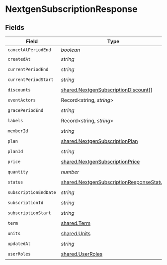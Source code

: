 # NextgenSubscriptionResponse


## Fields

| Field                                                                                                | Type                                                                                                 | Required                                                                                             | Description                                                                                          |
| ---------------------------------------------------------------------------------------------------- | ---------------------------------------------------------------------------------------------------- | ---------------------------------------------------------------------------------------------------- | ---------------------------------------------------------------------------------------------------- |
| `cancelAtPeriodEnd`                                                                                  | *boolean*                                                                                            | :heavy_minus_sign:                                                                                   | N/A                                                                                                  |
| `createdAt`                                                                                          | *string*                                                                                             | :heavy_check_mark:                                                                                   | N/A                                                                                                  |
| `currentPeriodEnd`                                                                                   | *string*                                                                                             | :heavy_check_mark:                                                                                   | N/A                                                                                                  |
| `currentPeriodStart`                                                                                 | *string*                                                                                             | :heavy_check_mark:                                                                                   | N/A                                                                                                  |
| `discounts`                                                                                          | [shared.NextgenSubscriptionDiscount](../../models/shared/nextgensubscriptiondiscount.md)[]           | :heavy_check_mark:                                                                                   | N/A                                                                                                  |
| `eventActors`                                                                                        | Record<string, *string*>                                                                             | :heavy_check_mark:                                                                                   | N/A                                                                                                  |
| `gracePeriodEnd`                                                                                     | *string*                                                                                             | :heavy_check_mark:                                                                                   | N/A                                                                                                  |
| `labels`                                                                                             | Record<string, *string*>                                                                             | :heavy_check_mark:                                                                                   | N/A                                                                                                  |
| `memberId`                                                                                           | *string*                                                                                             | :heavy_check_mark:                                                                                   | N/A                                                                                                  |
| `plan`                                                                                               | [shared.NextgenSubscriptionPlan](../../models/shared/nextgensubscriptionplan.md)                     | :heavy_check_mark:                                                                                   | N/A                                                                                                  |
| `planId`                                                                                             | *string*                                                                                             | :heavy_check_mark:                                                                                   | N/A                                                                                                  |
| `price`                                                                                              | [shared.NextgenSubscriptionPrice](../../models/shared/nextgensubscriptionprice.md)                   | :heavy_check_mark:                                                                                   | N/A                                                                                                  |
| `quantity`                                                                                           | *number*                                                                                             | :heavy_check_mark:                                                                                   | N/A                                                                                                  |
| `status`                                                                                             | [shared.NextgenSubscriptionResponseStatus](../../models/shared/nextgensubscriptionresponsestatus.md) | :heavy_check_mark:                                                                                   | N/A                                                                                                  |
| `subscriptionEndDate`                                                                                | *string*                                                                                             | :heavy_check_mark:                                                                                   | N/A                                                                                                  |
| `subscriptionId`                                                                                     | *string*                                                                                             | :heavy_check_mark:                                                                                   | N/A                                                                                                  |
| `subscriptionStart`                                                                                  | *string*                                                                                             | :heavy_check_mark:                                                                                   | N/A                                                                                                  |
| `term`                                                                                               | [shared.Term](../../models/shared/term.md)                                                           | :heavy_check_mark:                                                                                   | N/A                                                                                                  |
| `units`                                                                                              | [shared.Units](../../models/shared/units.md)                                                         | :heavy_check_mark:                                                                                   | N/A                                                                                                  |
| `updatedAt`                                                                                          | *string*                                                                                             | :heavy_check_mark:                                                                                   | N/A                                                                                                  |
| `userRoles`                                                                                          | [shared.UserRoles](../../models/shared/userroles.md)                                                 | :heavy_check_mark:                                                                                   | N/A                                                                                                  |